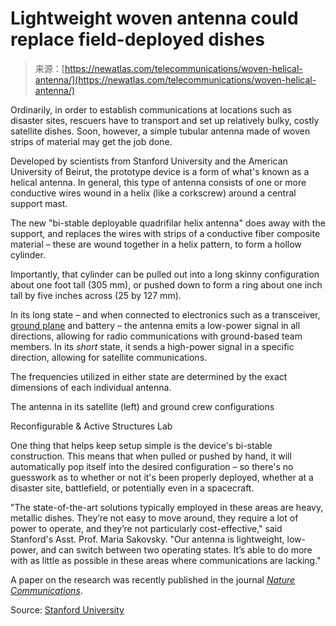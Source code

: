 <!--yml
category: 未分类
date: 2024-05-27 15:09:29
-->

# Lightweight woven antenna could replace field-deployed dishes

> 来源：[https://newatlas.com/telecommunications/woven-helical-antenna/](https://newatlas.com/telecommunications/woven-helical-antenna/)

Ordinarily, in order to establish communications at locations such as disaster sites, rescuers have to transport and set up relatively bulky, costly satellite dishes. Soon, however, a simple tubular antenna made of woven strips of material may get the job done.

Developed by scientists from Stanford University and the American University of Beirut, the prototype device is a form of what's known as a helical antenna. In general, this type of antenna consists of one or more conductive wires wound in a helix (like a corkscrew) around a central support mast.

The new "bi-stable deployable quadrifilar helix antenna" does away with the support, and replaces the wires with strips of a conductive fiber composite material – these are wound together in a helix pattern, to form a hollow cylinder.

Importantly, that cylinder can be pulled out into a long skinny configuration about one foot tall (305 mm), or pushed down to form a ring about one inch tall by five inches across (25 by 127 mm).

In its long state – and when connected to electronics such as a transceiver, [ground plane](https://en.wikipedia.org/wiki/Ground_plane) and battery – the antenna emits a low-power signal in all directions, allowing for radio communications with ground-based team members. In its *short* state, it sends a high-power signal in a specific direction, allowing for satellite communications.

The frequencies utilized in either state are determined by the exact dimensions of each individual antenna.

The antenna in its satellite (left) and ground crew configurations

Reconfigurable & Active Structures Lab

One thing that helps keep setup simple is the device's bi-stable construction. This means that when pulled or pushed by hand, it will automatically pop itself into the desired configuration – so there's no guesswork as to whether or not it's been properly deployed, whether at a disaster site, battlefield, or potentially even in a spacecraft.

"The state-of-the-art solutions typically employed in these areas are heavy, metallic dishes. They’re not easy to move around, they require a lot of power to operate, and they’re not particularly cost-effective," said Stanford's Asst. Prof. Maria Sakovsky. "Our antenna is lightweight, low-power, and can switch between two operating states. It’s able to do more with as little as possible in these areas where communications are lacking."

A paper on the research was recently published in the journal *[Nature Communications](https://www.nature.com/articles/s41467-023-44189-9)*.

Source: [Stanford University](https://engineering.stanford.edu/magazine/new-portable-antenna-could-help-restore-communication-after-disasters)